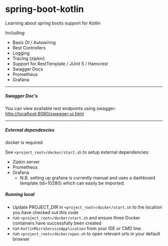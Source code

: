 # spring-boot-kotlin

Learning about spring boots support for Kotlin 

Including:
- Basic DI / Autowiring
- Rest Controllers
- Logging
- Tracing (zipkin)
- Support for RestTemplate / JUnit 5 / Hamcrest
- Swagger Docs
- Prometheus
- Grafana

---
 
#####  Swagger Doc's

You can view available rest endpoints using swagger:
[http://localhost:8080/swagger-ui.html](http://localhost:8080/swagger-ui.html)


--- 

##### External dependencies

docker is required

See ```<project_root>/docker/start.sh``` to setup external dependencies:

- Zipkin server
- Prometheus
- Grafana
    - N.B. setting up grafana is currently manual and uses a dashboard template (id=10280) which can easily be imported.
    
    
##### Running local

- Update PROJECT_DIR in ```<project_root>/docker/start.sh``` to the location you have checked out this code
- run ```<project_root>/docker/start.sh``` and ensure three Docker containers have successfully been created
- run ```KotlinMicroServiceApplication``` from your IDE or CMD line.
- run ```<project_root>/docker/open.sh``` to open relevant urls in your default browser
